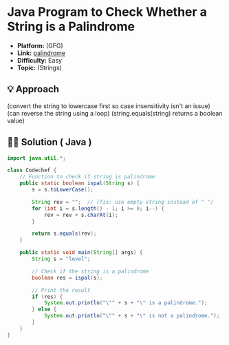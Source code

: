 # Java Program to Check Whether a String is a Palindrome
- **Platform:** (GFG)
- **Link:** [palindrome](https://www.geeksforgeeks.org/java/java-program-to-check-whether-a-string-is-a-palindrome/)
- **Difficulty:** Easy 
- **Topic:** (Strings)


## 💡 Approach
(convert the string to lowercase first so case insensitivity isn't an issue)
(can reverse the string using a loop)
(string.equals(string) returns a boolean value)


## 🧑‍💻 Solution ( Java )
```java
import java.util.*;

class Codechef {
    // Function to check if string is palindrome
    public static boolean ispal(String s) {
        s = s.toLowerCase();

        String rev = "";  // (fix: use empty string instead of " ")
        for (int i = s.length() - 1; i >= 0; i--) {
            rev = rev + s.charAt(i);
        }

        return s.equals(rev);
    }

    public static void main(String[] args) {
        String s = "level";

        // Check if the string is a palindrome
        boolean res = ispal(s);

        // Print the result
        if (res) {
            System.out.println("\"" + s + "\" is a palindrome.");
        } else {
            System.out.println("\"" + s + "\" is not a palindrome.");
        }
    }
}

